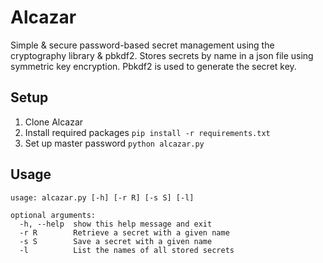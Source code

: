 # Alcazar
Simple & secure password-based secret management using the cryptography library & pbkdf2. Stores secrets by name in a json file using symmetric key encryption. Pbkdf2 is used to generate the secret key.

## Setup
1. Clone Alcazar
2. Install required packages `pip install -r requirements.txt`
3. Set up master password `python alcazar.py`

## Usage
```
usage: alcazar.py [-h] [-r R] [-s S] [-l]

optional arguments:
  -h, --help  show this help message and exit
  -r R        Retrieve a secret with a given name
  -s S        Save a secret with a given name
  -l          List the names of all stored secrets
```

